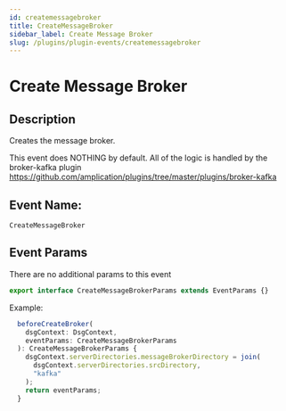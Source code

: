 ```yaml
---
id: createmessagebroker
title: CreateMessageBroker
sidebar_label: Create Message Broker
slug: /plugins/plugin-events/createmessagebroker
---
```


# Create Message Broker

## Description

Creates the message broker. 

This event does NOTHING by default. All of the logic is handled by the broker-kafka plugin https://github.com/amplication/plugins/tree/master/plugins/broker-kafka

## Event Name:
`CreateMessageBroker`

## Event Params
There are no additional params to this event

```ts
export interface CreateMessageBrokerParams extends EventParams {}
```

Example:
```ts
  beforeCreateBroker(
    dsgContext: DsgContext,
    eventParams: CreateMessageBrokerParams
  ): CreateMessageBrokerParams {
    dsgContext.serverDirectories.messageBrokerDirectory = join(
      dsgContext.serverDirectories.srcDirectory,
      "kafka"
    );
    return eventParams;
  }
```

